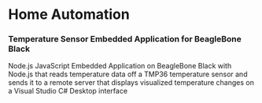 # Home Automation
### Temperature Sensor Embedded Application for BeagleBone Black


Node.js JavaScript Embedded Application on BeagleBone Black with Node.js that reads temperature data off a TMP36 temperature sensor and sends it to a remote server that displays visualized temperature changes on a Visual Studio C# Desktop interface
